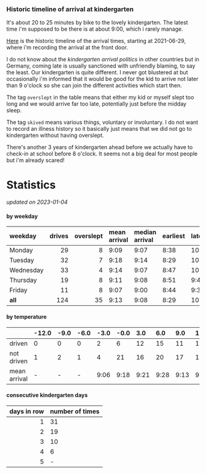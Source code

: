 ### Historic timeline of arrival at kindergarten

It's about 20 to 25 minutes by bike to the lovely kindergarten. 
The latest time i'm supposed to be there is at about 9:00, 
which i rarely manage. 

[Here](times.csv) is the historic timeline of the arrival times, starting
at 2021-06-29, where i'm recording the arrival at the front door.

I do not know about the *kindergarten arrival politics* in other
countries but in Germany, coming late is usually sanctioned 
with unfriendly blaming, to say the least. Our kindergarten is quite
different. I never got blustered at but occasionally i'm informed
that it would be good for the kid to arrive not later than 9 o'clock
so she can join the different activities which start then. 

The tag `overslept` in the table means that either my kid or myself
slept too long and we would arrive far too late, potentially just
before the midday sleep.

The tag `skived` means various things, voluntary or involuntary. I 
do not want to record an illness history so it basically just means
that we did not go to kindergarten without having overslept.

There's another 3 years of kindergarten ahead before we actually 
have to check-in at school before 8 o'clock. It seems not a big deal
for most people but i'm already scared!


# Statistics

*updated on 2023-01-04*

#### by weekday

| weekday   |   drives |   overslept | mean arrival   | median arrival   | earliest   | latest   |
|:----------|---------:|------------:|:---------------|:-----------------|:-----------|:---------|
| Monday    |       29 |           8 | 9:09           | 9:07             | 8:38       | 10:14    |
| Tuesday   |       32 |           7 | 9:18           | 9:14             | 8:29       | 10:19    |
| Wednesday |       33 |           4 | 9:14           | 9:07             | 8:47       | 10:06    |
| Thursday  |       19 |           8 | 9:11           | 9:08             | 8:51       | 9:40     |
| Friday    |       11 |           8 | 9:07           | 9:00             | 8:44       | 9:37     |
| **all**   |      124 |          35 | 9:13           | 9:08             | 8:29       | 10:19    |

#### by temperature

|              | -12.0   | -9.0   | -6.0   | -3.0   | -0.0   | 3.0   | 6.0   | 9.0   | 12.0   | 15.0   | 18.0   | 21.0   | 24.0   | 27.0   | 30.0   |
|:-------------|:--------|:-------|:-------|:-------|:-------|:------|:------|:------|:-------|:-------|:-------|:-------|:-------|:-------|:-------|
| driven       | 0       | 0      | 0      | 2      | 6      | 12    | 15    | 11    | 18     | 16     | 21     | 17     | 3      | 0      | 0      |
| not driven   | 1       | 2      | 1      | 4      | 21     | 16    | 20    | 17    | 14     | 14     | 16     | 12     | 8      | 2      | 2      |
| mean arrival | -       | -      | -      | 9:06   | 9:18   | 9:21  | 9:28  | 9:13  | 9:07   | 9:10   | 9:04   | 9:09   | 9:15   | -      | -      |

#### consecutive kindergarten days

|   days in row | number of times   |
|--------------:|:------------------|
|             1 | 31                |
|             2 | 19                |
|             3 | 10                |
|             4 | 6                 |
|             5 | -                 |

